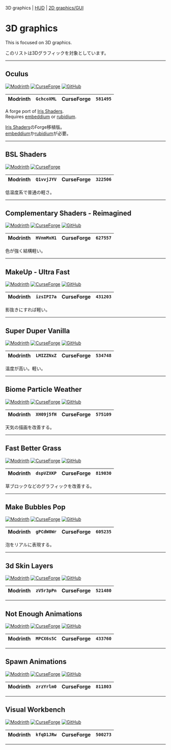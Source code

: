 3D graphics | [HUD](./3d-hud.md) | [2D graphics/GUI](./2d-gui.md)  

# 3D graphics  

  This is focused on 3D graphics.  

  このリストは3Dグラフィックを対象としています。  

---

[oculus_mr]: https://img.shields.io/modrinth/dt/GchcoXML?logo=modrinth
[oculus_cf]: https://img.shields.io/curseforge/dt/581495?logo=curseforge
[oculus_gh]: https://img.shields.io/github/last-commit/asek3/oculus?logo=github

[iris]: https://modrinth.com/mod/iris
[embeddium]: https://modrinth.com/mod/embeddium
[rubidium]: https://modrinth.com/mod/rubidium

## Oculus  

  [![Modrinth][oculus_mr]](https://modrinth.com/mod/oculus)
  [![CurseForge][oculus_cf]](https://curseforge.com/minecraft/mc-mods/oculus)
  [![GitHub][oculus_gh]](https://github.com/asek3/oculus)

  | Modrinth | `GchcoXML` | CurseForge | `581495` |
  | :------: | :--------: | :--------: | :------: |  

  A forge port of [Iris Shaders][iris].  
  Requires [embeddium][embeddium] or [rubidium][rubidium].  

  [Iris Shaders][iris]のForge移植版。  
  [embeddium][embeddium]か[rubidium][rubidium]が必要。  

---

[bsl-shaders_mr]: https://img.shields.io/modrinth/dt/Q1vvjJYV?logo=modrinth
[bsl-shaders_cf]: https://img.shields.io/curseforge/dt/322506?logo=curseforge

## BSL Shaders  

  [![Modrinth][bsl-shaders_mr]](https://modrinth.com/shader/bsl-shaders)
  [![CurseForge][bsl-shaders_cf]](https://curseforge.com/minecraft/shaders/bsl-shaders)

  | Modrinth | `Q1vvjJYV` | CurseForge | `322506` |
  | :------: | :--------: | :--------: | :------: |  

  低温度系で普通の軽さ。  

---

[complementary-reimagined_mr]: https://img.shields.io/modrinth/dt/HVnmMxH1?logo=modrinth
[complementary-reimagined_cf]: https://img.shields.io/curseforge/dt/627557?logo=curseforge
[complementary-reimagined_gh]: https://img.shields.io/github/last-commit/complementarydevelopment/complementaryreimagined?logo=github

## Complementary Shaders - Reimagined  

  [![Modrinth][complementary-reimagined_mr]](https://modrinth.com/shader/complementary-reimagined)
  [![CurseForge][complementary-reimagined_cf]](https://curseforge.com/minecraft/shaders/complementary-reimagined)
  [![GitHub][complementary-reimagined_gh]](https://github.com/complementarydevelopment/complementaryreimagined)

  | Modrinth | `HVnmMxH1` | CurseForge | `627557` |
  | :------: | :--------: | :--------: | :------: |  

  色が強く結構軽い。  

---

[makeup-ultra-fast-shaders_mr]: https://img.shields.io/modrinth/dt/izsIPI7a?logo=modrinth
[makeup-ultra-fast-shaders_cf]: https://img.shields.io/curseforge/dt/431203?logo=curseforge
[makeup-ultra-fast-shaders_gh]: https://img.shields.io/github/last-commit/javiergcim/makeupultrafast?logo=github

## MakeUp - Ultra Fast  

  [![Modrinth][makeup-ultra-fast-shaders_mr]](https://modrinth.com/shader/makeup-ultra-fast-shaders)
  [![CurseForge][makeup-ultra-fast-shaders_cf]](https://curseforge.com/minecraft/shaders/makeup-ultra-fast-shader)
  [![GitHub][makeup-ultra-fast-shaders_gh]](https://github.com/javiergcim/makeupultrafast)

  | Modrinth | `izsIPI7a` | CurseForge | `431203` |
  | :------: | :--------: | :--------: | :------: |  

  影抜きにすれば軽い。  

---

[super-duper-vanilla_mr]: https://img.shields.io/modrinth/dt/LMIZZNxZ?logo=modrinth
[super-duper-vanilla_cf]: https://img.shields.io/curseforge/dt/534748?logo=curseforge
[super-duper-vanilla_gh]: https://img.shields.io/github/last-commit/eldeston/super-duper-vanilla?logo=github

## Super Duper Vanilla  

  [![Modrinth][super-duper-vanilla_mr]](https://modrinth.com/shader/super-duper-vanilla)
  [![CurseForge][super-duper-vanilla_cf]](https://curseforge.com/minecraft/shaders/super-duper-vanilla-shaders)
  [![GitHub][super-duper-vanilla_gh]](https://github.com/eldeston/super-duper-vanilla)

  | Modrinth | `LMIZZNxZ` | CurseForge | `534748` |
  | :------: | :--------: | :--------: | :------: |  

  温度が高い。軽い。  

---

[biome-particle-weather_mr]: https://img.shields.io/modrinth/dt/XH09j5fH?logo=modrinth
[biome-particle-weather_cf]: https://img.shields.io/curseforge/dt/575109?logo=curseforge
[biome-particle-weather_gh]: https://img.shields.io/github/last-commit/shadowmaster435/impactful_weather?logo=github

## Biome Particle Weather  

  [![Modrinth][biome-particle-weather_mr]](https://modrinth.com/mod/biome_particle_weather)
  [![CurseForge][biome-particle-weather_cf]](https://curseforge.com/minecraft/mc-mods/biome-particle-weather)
  [![GitHub][biome-particle-weather_gh]](https://github.com/shadowmaster435/impactful_weather)

  | Modrinth | `XH09j5fH` | CurseForge | `575109` |
  | :------: | :--------: | :--------: | :------: |  

  天気の描画を改善する。  

---

[fast-better-grass_mr]: https://img.shields.io/modrinth/dt/dspVZXKP?logo=modrinth
[fast-better-grass_cf]: https://img.shields.io/curseforge/dt/819030?logo=curseforge
[fast-better-grass_gh]: https://img.shields.io/github/last-commit/fabulously-optimized/fabulously-optimized?logo=github

## Fast Better Grass  

  [![Modrinth][fast-better-grass_mr]](https://modrinth.com/resourcepack/fast-better-grass)
  [![CurseForge][fast-better-grass_cf]](https://www.curseforge.com/minecraft/texture-packs/fast-better-grass)
  [![GitHub][fast-better-grass_gh]](https://github.com/fabulously-optimized/fabulously-optimized/tree/main/resource%20packs/fast%20better%20grass)

  | Modrinth | `dspVZXKP` | CurseForge | `819030` |
  | :------: | :--------: | :--------: | :------: |  

  草ブロックなどのグラフィックを改善する。  

---

[make-bubbles-pop_mr]: https://img.shields.io/modrinth/dt/gPCdW0Wr?logo=modrinth
[make-bubbles-pop_cf]: https://img.shields.io/curseforge/dt/605235?logo=curseforge
[make-bubbles-pop_gh]: https://img.shields.io/github/last-commit/tschipcraft/make_bubbles_pop?logo=github

## Make Bubbles Pop  

  [![Modrinth][make-bubbles-pop_mr]](https://modrinth.com/mod/make_bubbles_pop)
  [![CurseForge][make-bubbles-pop_cf]](https://curseforge.com/minecraft/mc-mods/make-bubbles-pop)
  [![GitHub][make-bubbles-pop_gh]](https://github.com/tschipcraft/make_bubbles_pop)

  | Modrinth | `gPCdW0Wr` | CurseForge | `605235` |
  | :------: | :--------: | :--------: | :------: |  

  泡をリアルに表現する。  

---

[3dskinlayers_mr]: https://img.shields.io/modrinth/dt/zV5r3pPn?logo=modrinth
[3dskinlayers_cf]: https://img.shields.io/curseforge/dt/521480?logo=curseforge
[3dskinlayers_gh]: https://img.shields.io/github/last-commit/tr7zw/3d-skin-layers?logo=github

## 3d Skin Layers  

  [![Modrinth][3dskinlayers_mr]](https://modrinth.com/mod/3dskinlayers)
  [![CurseForge][3dskinlayers_cf]](https://curseforge.com/minecraft/mc-mods/skin-layers-3d)
  [![GitHub][3dskinlayers_gh]](https://github.com/tr7zw/3d-skin-layers)

  | Modrinth | `zV5r3pPn` | CurseForge | `521480` |
  | :------: | :--------: | :--------: | :------: |  

---

[not-enough-animations_mr]: https://img.shields.io/modrinth/dt/MPCX6s5C?logo=modrinth
[not-enough-animations_cf]: https://img.shields.io/curseforge/dt/433760?logo=curseforge
[not-enough-animations_gh]: https://img.shields.io/github/last-commit/tr7zw/notenoughanimations?logo=github

## Not Enough Animations  

  [![Modrinth][not-enough-animations_mr]](https://modrinth.com/mod/not-enough-animations)
  [![CurseForge][not-enough-animations_cf]](https://curseforge.com/minecraft/mc-mods/not-enough-animations)
  [![GitHub][not-enough-animations_gh]](https://github.com/tr7zw/notenoughanimations)

  | Modrinth | `MPCX6s5C` | CurseForge | `433760` |
  | :------: | :--------: | :--------: | :------: |  

---

[spawn-animations_mr]: https://img.shields.io/modrinth/dt/zrzYrlm0?logo=modrinth
[spawn-animations_cf]: https://img.shields.io/curseforge/dt/811803?logo=curseforge
[spawn-animations_gh]: https://img.shields.io/github/last-commit/tschipcraft/spawnanimations?logo=github

## Spawn Animations  

  [![Modrinth][spawn-animations_mr]](https://modrinth.com/datapack/spawn-animations)
  [![CurseForge][spawn-animations_cf]](https://curseforge.com/minecraft/texture-packs/spawn-animations)
  [![GitHub][spawn-animations_gh]](https://github.com/tschipcraft/spawnanimations)

  | Modrinth | `zrzYrlm0` | CurseForge | `811803` |
  | :------: | :--------: | :--------: | :------: |  

---

[visual-workbench_mr]: https://img.shields.io/modrinth/dt/kfqD1JRw?logo=modrinth
[visual-workbench_cf]: https://img.shields.io/curseforge/dt/500273?logo=curseforge
[visual-workbench_gh]: https://img.shields.io/github/last-commit/fuzss/visualworkbench?logo=github

## Visual Workbench  

  [![Modrinth][visual-workbench_mr]](https://modrinth.com/mod/visual-workbench)
  [![CurseForge][visual-workbench_cf]](https://curseforge.com/minecraft/mc-mods/visual-workbench)
  [![GitHub][visual-workbench_gh]](https://github.com/fuzss/visualworkbench)

  | Modrinth | `kfqD1JRw` | CurseForge | `500273` |
  | :------: | :--------: | :--------: | :------: |  

---

<!-- <https://modrinth.com/mod/fancymenu>
Wq5SjeWM
<https://curseforge.com/minecraft/mc-mods/fancymenu>
367706
<https://github.com/keksuccino/fancyMenu>
<https://modrinth.com/mod/konkrete>
<https://modrinth.com/mod/melody> -->
